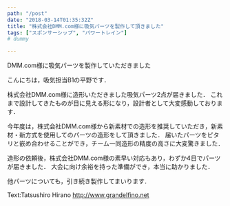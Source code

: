 ```yaml
---
path: "/post"
date: "2018-03-14T01:35:32Z"
title: "株式会社DMM.com様に吸気パーツを製作して頂きました"
tags: ["スポンサーシップ", "パワートレイン"]
# dummy

---
```


DMM.com様に吸気パーツを製作していただきました

こんにちは，吸気担当B1の平野です．

株式会社DMM.com様に造形いただきました吸気パーツ2点が届きました．
これまで設計してきたものが目に見える形になり，設計者として大変感動しております．

今年度は，株式会社DMM.com様から新素材での造形を推奨していただき，新素材・新方式を使用してのパーツの造形をして頂きました．
届いたパーツをピタリと嵌め合わせることができ，チーム一同造形の精度の高さに大変驚きました．

造形の依頼後，株式会社DMM.com様の素早い対応もあり，わずか4日でパーツが届きました．
大会に向け余裕を持った準備ができ，本当に助かりました．

他パーツについても，引き続き製作してまいります．

Text:Tatsushiro Hirano
http://www.grandelfino.net
